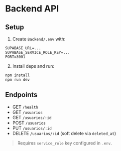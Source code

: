 # Backend API

## Setup

1. Create `Backend/.env` with:
```
SUPABASE_URL=...
SUPABASE_SERVICE_ROLE_KEY=...
PORT=3001
```
2. Install deps and run:
```
npm install
npm run dev
```

## Endpoints
- GET `/health`
- GET `/usuarios`
- GET `/usuarios/:id`
- POST `/usuarios`
- PUT `/usuarios/:id`
- DELETE `/usuarios/:id`  (soft delete via `deleted_at`)

> Requires `service_role` key configured in `.env`.

